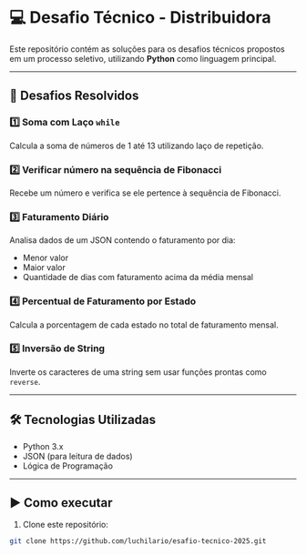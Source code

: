 # 💻 Desafio Técnico - Distribuidora

Este repositório contém as soluções para os desafios técnicos propostos em um processo seletivo, utilizando **Python** como linguagem principal.

---

## 📌 Desafios Resolvidos

### 1️⃣ Soma com Laço `while`
Calcula a soma de números de 1 até 13 utilizando laço de repetição.

### 2️⃣ Verificar número na sequência de Fibonacci
Recebe um número e verifica se ele pertence à sequência de Fibonacci.

### 3️⃣ Faturamento Diário
Analisa dados de um JSON contendo o faturamento por dia:
- Menor valor
- Maior valor
- Quantidade de dias com faturamento acima da média mensal

### 4️⃣ Percentual de Faturamento por Estado
Calcula a porcentagem de cada estado no total de faturamento mensal.

### 5️⃣ Inversão de String
Inverte os caracteres de uma string sem usar funções prontas como `reverse`.

---

## 🛠️ Tecnologias Utilizadas

- Python 3.x
- JSON (para leitura de dados)
- Lógica de Programação

---

## ▶️ Como executar

1. Clone este repositório:
```bash
git clone https://github.com/luchilario/esafio-tecnico-2025.git

